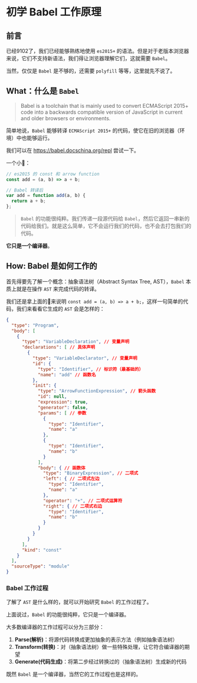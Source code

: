 # 初学 Babel 工作原理

## 前言

已经9102了，我们已经能够熟练地使用 `es2015+` 的语法。但是对于老版本浏览器来说，它们不支持新语法，我们得让浏览器理解它们，这就需要 `Babel`。

当然，仅仅是 `Babel` 是不够的，还需要 `polyfill` 等等，这里就先不说了。

## What：什么是 `Babel`

> Babel is a toolchain that is mainly used to convert ECMAScript 2015+ code into a backwards compatible version of JavaScript in current and older browsers or environments.

简单地说，`Babel` 能够转译 `ECMAScript 2015+` 的代码，使它在旧的浏览器（环境）中也能够运行。

我们可以在 <https://babel.docschina.org/repl> 尝试一下。

一个小🌰：

```javascript
// es2015 的 const 和 arrow function
const add = (a, b) => a + b;

// Babel 转译后
var add = function add(a, b) {
  return a + b;
};
```

> `Babel` 的功能很纯粹。我们传递一段源代码给 `Babel`，然后它返回一串新的代码给我们。就是这么简单，它不会运行我们的代码，也不会去打包我们的代码。

**它只是一个编译器**。

## How: Babel 是如何工作的

首先得要先了解一个概念：抽象语法树（Abstract Syntax Tree, AST），`Babel` 本质上就是在操作 `AST` 来完成代码的转译。

我们还是拿上面的🌰来说明 `const add = (a, b) => a + b;`，这样一句简单的代码，我们来看看它生成的 `AST` 会是怎样的：

```json
{
  "type": "Program",
  "body": [
    {
      "type": "VariableDeclaration", // 变量声明
      "declarations": [ // 具体声明
        {
          "type": "VariableDeclarator", // 变量声明
          "id": {
            "type": "Identifier", // 标识符（最基础的）
            "name": "add" // 函数名
          },
          "init": {
            "type": "ArrowFunctionExpression", // 箭头函数
            "id": null,
            "expression": true,
            "generator": false,
            "params": [ // 参数
              {
                "type": "Identifier",
                "name": "a"
              },
              {
                "type": "Identifier",
                "name": "b"
              }
            ],
            "body": { // 函数体
              "type": "BinaryExpression", // 二项式
              "left": { // 二项式左边
                "type": "Identifier",
                "name": "a"
              },
              "operator": "+", // 二项式运算符
              "right": { // 二项式右边
                "type": "Identifier",
                "name": "b"
              }
            }
          }
        }
      ],
      "kind": "const"
    }
  ],
  "sourceType": "module"
}
```

### Babel 工作过程

了解了 `AST` 是什么样的，就可以开始研究 `Babel` 的工作过程了。

上面说过，`Babel` 的功能很纯粹，它只是一个编译器。

大多数编译器的工作过程可以分为三部分：

1. **Parse(解析)**：将源代码转换成更加抽象的表示方法（例如抽象语法树）
2. **Transform(转换)**：对（抽象语法树）做一些特殊处理，让它符合编译器的期望
3. **Generate(代码生成)**：将第二步经过转换过的（抽象语法树）生成新的代码

既然 `Babel` 是一个编译器，当然它的工作过程也是这样的。

